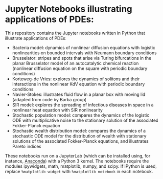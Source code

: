 # Jupyter Notebooks illustrating applications of PDEs:
This repository contains the Jupyter notebooks written in Python that illustrate applications of PDEs:

* Bacteria model: dynamics of nonlinear diffusion equations with logistic nonlinearities on bounded intervals with Neumann boundary conditions
* Brusselator: stripes and spots that arise via Turing bifurcations in the planar Brusselator model of an autocatalytic chemical reaction (nonlinear diffusion equation on the square with periodic boundary conditions) 
* Korteweg-de Vries: explores the dynamics of solitons  and their interactions in the nonlinear KdV equation with periodic boundary conditions
* Navier-Stokes: illustrates fluid flow in a planar box with moving lid (adapted from code by Barba group)
* SIR model: explores the spreading of infectious diseases in space in a nonlinear heat equation with SIR nonlinearity
* Stochastic population model: compares the dynamics of the logistic ODE with multiplicative noise to the stationary solution of the associated Fokker-Planck equation
* Stochastic wealth distribution model: compares the dynamics of a stochastic ODE model for the distribution of wealth with stationary solutions of the associated Fokker-Planck equations, and illustrates Pareto indices

These notebooks run on a JupyterLab (which can be installed using, for instance, [Anaconda](https://www.anaconda.com)) with a Python 3 kernel. The notebooks require the modules ipywidgets, math, matplotlib, numpy, and scipy. If IPython is used, replace `%matplotlib widget` with `%matplotlib notebook` in each notebook.
